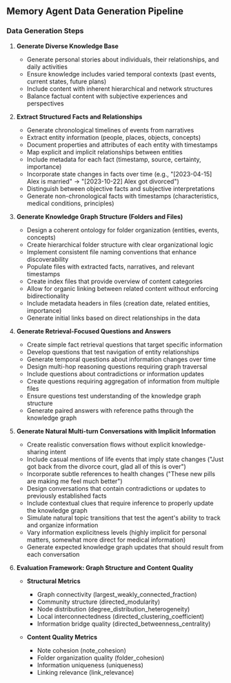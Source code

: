 ## Memory Agent Data Generation Pipeline

### Data Generation Steps

1. **Generate Diverse Knowledge Base**
   - Generate personal stories about individuals, their relationships, and daily activities
   - Ensure knowledge includes varied temporal contexts (past events, current states, future plans)
   - Include content with inherent hierarchical and network structures
   - Balance factual content with subjective experiences and perspectives

2. **Extract Structured Facts and Relationships**
   - Generate chronological timelines of events from narratives
   - Extract entity information (people, places, objects, concepts)
   - Document properties and attributes of each entity with timestamps
   - Map explicit and implicit relationships between entities
   - Include metadata for each fact (timestamp, source, certainty, importance)
   - Incorporate state changes in facts over time (e.g., "[2023-04-15] Alex is married" → "[2023-10-22] Alex got divorced")
   - Distinguish between objective facts and subjective interpretations
   - Generate non-chronological facts with timestamps (characteristics, medical conditions, principles)

3. **Generate Knowledge Graph Structure (Folders and Files)**
   - Design a coherent ontology for folder organization (entities, events, concepts)
   - Create hierarchical folder structure with clear organizational logic
   - Implement consistent file naming conventions that enhance discoverability
   - Populate files with extracted facts, narratives, and relevant timestamps
   - Create index files that provide overview of content categories
   - Allow for organic linking between related content without enforcing bidirectionality
   - Include metadata headers in files (creation date, related entities, importance)
   - Generate initial links based on direct relationships in the data

4. **Generate Retrieval-Focused Questions and Answers**
   - Create simple fact retrieval questions that target specific information
   - Develop questions that test navigation of entity relationships
   - Generate temporal questions about information changes over time
   - Design multi-hop reasoning questions requiring graph traversal
   - Include questions about contradictions or information updates
   - Create questions requiring aggregation of information from multiple files
   - Ensure questions test understanding of the knowledge graph structure
   - Generate paired answers with reference paths through the knowledge graph

5. **Generate Natural Multi-turn Conversations with Implicit Information**
   - Create realistic conversation flows without explicit knowledge-sharing intent
   - Include casual mentions of life events that imply state changes ("Just got back from the divorce court, glad all of this is over")
   - Incorporate subtle references to health changes ("These new pills are making me feel much better")
   - Design conversations that contain contradictions or updates to previously established facts
   - Include contextual clues that require inference to properly update the knowledge graph
   - Simulate natural topic transitions that test the agent's ability to track and organize information
   - Vary information explicitness levels (highly implicit for personal matters, somewhat more direct for medical information)
   - Generate expected knowledge graph updates that should result from each conversation

6. **Evaluation Framework: Graph Structure and Content Quality**
   - **Structural Metrics**
     - Graph connectivity (largest_weakly_connected_fraction)
     - Community structure (directed_modularity)
     - Node distribution (degree_distribution_heterogeneity)
     - Local interconnectedness (directed_clustering_coefficient)
     - Information bridge quality (directed_betweenness_centrality)
   
   - **Content Quality Metrics**
     - Note cohesion (note_cohesion)
     - Folder organization quality (folder_cohesion)
     - Information uniqueness (uniqueness)
     - Linking relevance (link_relevance)